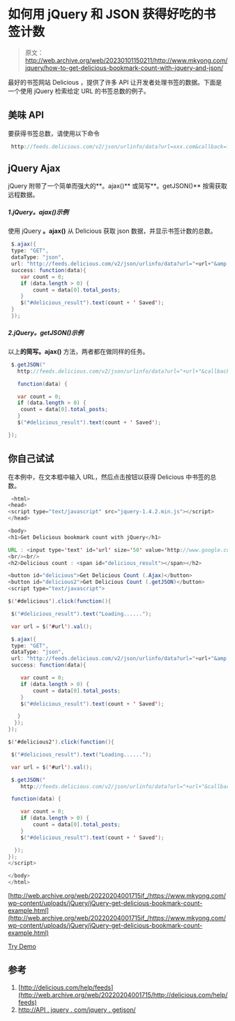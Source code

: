 # 如何用 jQuery 和 JSON 获得好吃的书签计数

> 原文：<http://web.archive.org/web/20230101150211/http://www.mkyong.com/jquery/how-to-get-delicious-bookmark-count-with-jquery-and-json/>

最好的书签网站 Delicious ，提供了许多 API 让开发者处理书签的数据。下面是一个使用 jQuery 检索给定 URL 的书签总数的例子。

## 美味 API

要获得书签总数，请使用以下命令

```java
 http://feeds.delicious.com/v2/json/urlinfo/data?url=xxx.com&callback=? 
```

## jQuery Ajax

jQuery 附带了一个简单而强大的**。ajax()** 或简写**。getJSON()** 按需获取远程数据。

##### 1.jQuery。ajax()示例

使用 jQuery **。ajax()** 从 Delicious 获取 json 数据，并显示书签计数的总数。

```java
 $.ajax({ 
 type: "GET",
 dataType: "json",
 url: "http://feeds.delicious.com/v2/json/urlinfo/data?url="+url+"&amp;callback=?",
 success: function(data){			
	var count = 0;
	if (data.length > 0) {
		count = data[0].total_posts;
	}
	$("#delicious_result").text(count + ' Saved');			
 }
 }); 
```

##### 2.jQuery。getJSON()示例

以上**的简写。ajax()** 方法，两者都在做同样的任务。

```java
 $.getJSON("
   http://feeds.delicious.com/v2/json/urlinfo/data?url="+url+"&callback=?",

   function(data) {

   var count = 0;
   if (data.length > 0) {
	count = data[0].total_posts;
   }
   $("#delicious_result").text(count + ' Saved');

}); 
```

## 你自己试试

在本例中，在文本框中输入 URL，然后点击按钮以获得 Delicious 中书签的总数。

```java
 <html>
<head>
<script type="text/javascript" src="jquery-1.4.2.min.js"></script>
</head>

<body>
<h1>Get Delicious bookmark count with jQuery</h1>

URL : <input type='text' id='url' size='50' value='http://www.google.com' />
<br/><br/>
<h2>Delicious count : <span id="delicious_result"></span></h2>

<button id="delicious">Get Delicious Count (.Ajax)</button>
<button id="delicious2">Get Delicious Count (.getJSON)</button>
<script type="text/javascript">

$('#delicious').click(function(){

 $("#delicious_result").text("Loading......");

 var url = $('#url').val();

 $.ajax({ 
 type: "GET",
 dataType: "json",
 url: "http://feeds.delicious.com/v2/json/urlinfo/data?url="+url+"&amp;callback=?",
 success: function(data){

	var count = 0;
	if (data.length > 0) {
		count = data[0].total_posts;
	}
	$("#delicious_result").text(count + ' Saved');

   }
  });
});

$('#delicious2').click(function(){

 $("#delicious_result").text("Loading......");

 var url = $('#url').val();

 $.getJSON("
    http://feeds.delicious.com/v2/json/urlinfo/data?url="+url+"&callback=?",

 function(data) {

	var count = 0;
	if (data.length > 0) {
		count = data[0].total_posts;
	}
	$("#delicious_result").text(count + ' Saved');

  });	
});
</script>

</body>
</html> 
```

[http://web.archive.org/web/20220204001715if_/https://www.mkyong.com/wp-content/uploads/jQuery/jQuery-get-delicious-bookmark-count-example.html](http://web.archive.org/web/20220204001715if_/https://www.mkyong.com/wp-content/uploads/jQuery/jQuery-get-delicious-bookmark-count-example.html)

[Try Demo](http://web.archive.org/web/20220204001715/http://www.mkyong.com/wp-content/uploads/jQuery/jQuery-get-delicious-bookmark-count-example.html)

## 参考

1.  [http://delicious.com/help/feeds](http://web.archive.org/web/20220204001715/http://delicious.com/help/feeds)
2.  [http://API . jquery . com/jquery . getjson/](http://web.archive.org/web/20220204001715/https://api.jquery.com/jQuery.getJSON/)

<input type="hidden" id="mkyong-current-postId" value="5303">